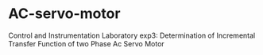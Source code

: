 # AC-servo-motor
Control and Instrumentation Laboratory exp3: Determination of Incremental Transfer Function of two Phase Ac Servo Motor
